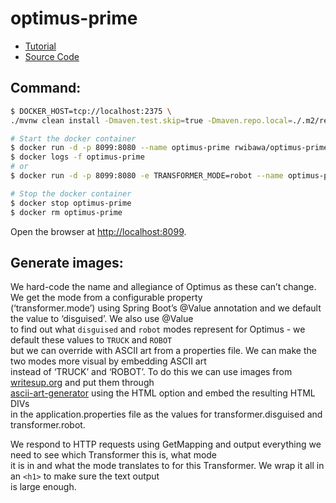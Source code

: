 # optimus-prime
* [Tutorial](https://dzone.com/articles/configuring-java-apps-with-kubernetes-configmaps-a)
* [Source Code](https://github.com/rwibawa/configmaps-transformers)

## Command:
```bash
$ DOCKER_HOST=tcp://localhost:2375 \
./mvnw clean install -Dmaven.test.skip=true -Dmaven.repo.local=./.m2/repository -s ./settings.xml

# Start the docker container
$ docker run -d -p 8099:8080 --name optimus-prime rwibawa/optimus-prime
$ docker logs -f optimus-prime
# or
$ docker run -d -p 8099:8080 -e TRANSFORMER_MODE=robot --name optimus-prime rwibawa/optimus-prime

# Stop the docker container
$ docker stop optimus-prime
$ docker rm optimus-prime

```
Open the browser at [http://localhost:8099](http://localhost:8099).

## Generate images:
We hard-code the name and allegiance of Optimus as these can’t change. We get the mode from a configurable property \
(‘transformer.mode’) using Spring Boot’s @Value annotation and we default the value to ‘disguised’. We also use @Value \
to find out what `disguised` and `robot` modes represent for Optimus - we default these values to `TRUCK` and `ROBOT` \
but we can override with ASCII art from a properties file. We can make the two modes more visual by embedding ASCII art\
instead of ‘TRUCK’ and ‘ROBOT’. To do this we can use images from\
[writesup.org](http://www.writeups.org/optimus-prime-transformers-g1-profile/) and put them through\
[ascii-art-generator](http://www.ascii-art-generator.org/) using the HTML option and embed the resulting HTML DIVs \
in the application.properties file as the values for transformer.disguised and transformer.robot. 

We respond to HTTP requests using GetMapping and output everything we need to see which Transformer this is, what mode \
it is in and what the mode translates to for this Transformer. We wrap it all in an `<h1>` to make sure the text output\
is large enough.
